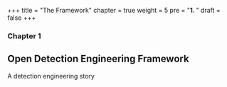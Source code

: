 +++
title = "The Framework"
chapter = true
weight = 5
pre = "<b>1. </b>"
draft = false
+++

### Chapter 1

## Open Detection Engineering Framework

A detection engineering story